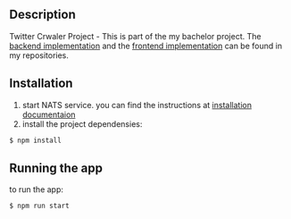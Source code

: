 
## Description

Twitter Crwaler Project - This is part of the my bachelor project. The [backend implementation](https://github.com/MahsaBazzaz/twitter-dashboard-api-gateway) and the [frontend implementation](https://github.com/MahsaBazzaz/twitter-dashboard-application) can be found in my repositories.

## Installation
1. start NATS service. you can find the instructions at [installation documentaion](https://docs.nats.io/running-a-nats-service/introduction/installation)
2. install the project dependensies:
```bash
$ npm install
```

## Running the app
to run the app:
```bash
$ npm run start
```

